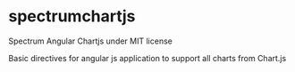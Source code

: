 # spectrumchartjs
Spectrum Angular Chartjs under MIT license

Basic directives for angular js application to support all charts from Chart.js
